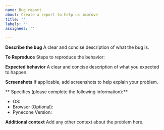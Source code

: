 ```yaml
---
name: Bug report
about: Create a report to help us improve
title: ''
labels: ''
assignees: ''

---
```


**Describe the bug**
A clear and concise description of what the bug is.

**To Reproduce**
Steps to reproduce the behavior:

**Expected behavior**
A clear and concise description of what you expected to happen.

**Screenshots**
If applicable, add screenshots to help explain your problem.

** Specifics (please complete the following information):**
 - OS: 
 - Browser (Optional):
 - Pynecone Version:

**Additional context**
Add any other context about the problem here.
